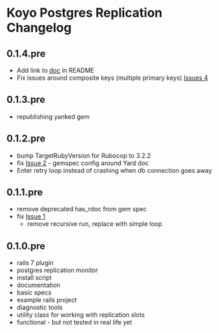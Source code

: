 # Koyo Postgres Replication Changelog

## 0.1.4.pre

- Add link to
  [doc](https://rubydoc.info/github/wiseleyb/koyo-postgres-replication/main) in
README
- Fix issues around composite keys (multiple primary keys) [Issues
  4](https://github.com/wiseleyb/koyo-postgres-replication/issues/4)

## 0.1.3.pre

- republishing yanked gem

## 0.1.2.pre

- bump TargetRubyVersion for Rubocop to 3.2.2
- fix [Issue
  2](https://github.com/wiseleyb/koyo-postgres-replication/issues/2) - gemspec
config around Yard doc
- Enter retry loop instead of crashing when db connection goes away

## 0.1.1.pre

- remove deprecated has_rdoc from gem spec
- fix [Issue 1](https://github.com/wiseleyb/koyo-postgres-replication/issues/1)
  - remove recursive run, replace with simple loop

## 0.1.0.pre

- rails 7 plugin
- postgres replication monitor
- install script 
- documentation
- basic specs
- example rails project
- diagnostic tools
- utility class for working with replication slots
- functional - but not tested in real life yet

